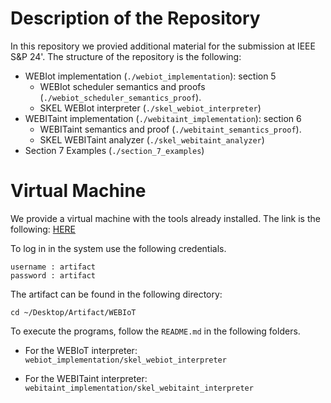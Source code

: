 # Description of the Repository

In this repository we provied additional material for the submission at IEEE S&P 24'.
The structure of the repository is the following:
* WEBIot implementation (`./webiot_implementation`): section 5
  - WEBIot scheduler semantics and proofs (`./webiot_scheduler_semantics_proof`).
  - SKEL WEBIot interpreter (`./skel_webiot_interpreter`)
* WEBITaint implementation (`./webitaint_implementation`): section 6
  - WEBITaint semantics and proof (`./webitaint_semantics_proof`).
  - SKEL WEBITaint analyzer (`./skel_webitaint_analyzer`)
* Section 7 Examples (`./section_7_examples`)

# Virtual Machine

We provide a virtual machine with the tools already installed.
The link is the following: [HERE](https://drive.google.com/file/d/1IG1xItuiFfhsC5j741vaOMAdHUneqGXv/view?usp=share_link)

To log in in the system use the following credentials.
```
username : artifact
password : artifact
```

The artifact can be found in the following directory:
```
cd ~/Desktop/Artifact/WEBIoT
```

To execute the programs, follow the `README.md` in the following folders.
* For the WEBIoT interpreter:
`webiot_implementation/skel_webiot_interpreter`

* For the WEBITaint interpreter:
`webitaint_implementation/skel_webitaint_interpreter`
